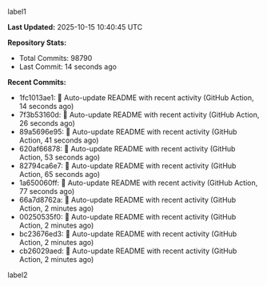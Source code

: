 
label1 
<!-- ACTIVITY_START -->
**Last Updated:** 2025-10-15 10:40:45 UTC

**Repository Stats:**
- Total Commits: 98790
- Last Commit: 14 seconds ago

**Recent Commits:**
- 1fc1013ae1: 🤖 Auto-update README with recent activity (GitHub Action, 14 seconds ago)
- 7f3b53160d: 🤖 Auto-update README with recent activity (GitHub Action, 26 seconds ago)
- 89a5696e95: 🤖 Auto-update README with recent activity (GitHub Action, 41 seconds ago)
- 620af66878: 🤖 Auto-update README with recent activity (GitHub Action, 53 seconds ago)
- 82794ca6e7: 🤖 Auto-update README with recent activity (GitHub Action, 65 seconds ago)
- 1a650060ff: 🤖 Auto-update README with recent activity (GitHub Action, 77 seconds ago)
- 66a7d8762a: 🤖 Auto-update README with recent activity (GitHub Action, 2 minutes ago)
- 00250535f0: 🤖 Auto-update README with recent activity (GitHub Action, 2 minutes ago)
- bc23676ed3: 🤖 Auto-update README with recent activity (GitHub Action, 2 minutes ago)
- cb26029aed: 🤖 Auto-update README with recent activity (GitHub Action, 2 minutes ago)
<!-- ACTIVITY_END -->

label2
